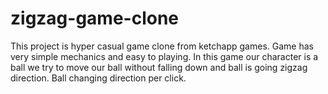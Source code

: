# zigzag-game-clone
This project is hyper casual game clone from ketchapp games. Game has very simple mechanics and easy to playing.
In this game our character is a ball we try to move our ball without falling down and ball is going zigzag direction.
Ball changing direction per click.
